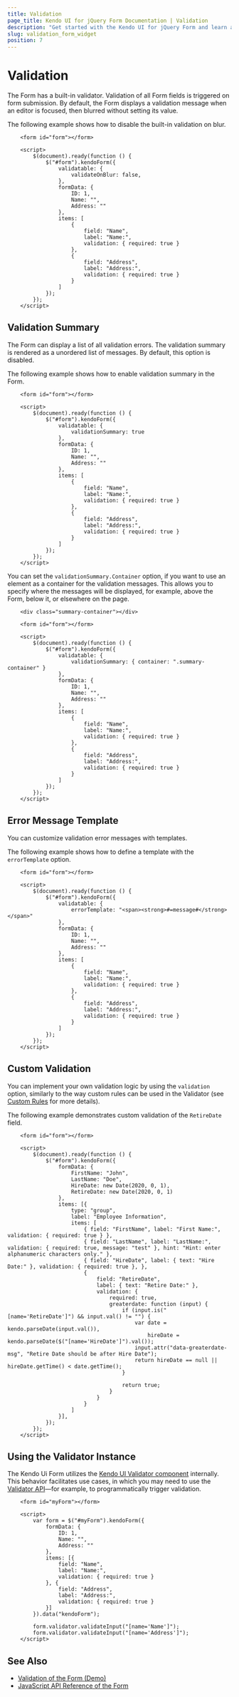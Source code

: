 ```yaml
---
title: Validation
page_title: Kendo UI for jQuery Form Documentation | Validation
description: "Get started with the Kendo UI for jQuery Form and learn about its validation configuration."
slug: validation_form_widget
position: 7
---
```


# Validation

The Form has a built-in validator. Validation of all Form fields is triggered on form submission. By default, the Form displays a validation message when an editor is focused, then blurred without setting its value. 

The following example shows how to disable the built-in validation on blur.

```dojo
    <form id="form"></form>

    <script>
        $(document).ready(function () {
            $("#form").kendoForm({
                validatable: {
                    validateOnBlur: false,
                },
                formData: {
                    ID: 1,
                    Name: "",
                    Address: ""
                },
                items: [
                    {
                        field: "Name",
                        label: "Name:",
                        validation: { required: true }
                    }, 
                    {
                        field: "Address",
                        label: "Address:",
                        validation: { required: true }
                    }
                ]
            });
        });
    </script>
```

## Validation Summary

The Form can display a list of all validation errors. The validation summary is rendered as a unordered list of messages. By default, this option is disabled. 

The following example shows how to enable validation summary in the Form. 

```dojo
    <form id="form"></form>

    <script>
        $(document).ready(function () {
            $("#form").kendoForm({
                validatable: {
                    validationSummary: true
                },
                formData: {
                    ID: 1,
                    Name: "",
                    Address: ""
                },
                items: [
                    {
                        field: "Name",
                        label: "Name:",
                        validation: { required: true }
                    }, 
                    {
                        field: "Address",
                        label: "Address:",
                        validation: { required: true }
                    }
                ]
            });
        });
    </script>
```

You can set the `validationSummary.Container` option, if you want to use an element as a container for the validation messages. This allows you to specify where the messages will be displayed, for example, above the Form, below it, or elsewhere on the page. 

```dojo
    <div class="summary-container"></div>

    <form id="form"></form>

    <script>
        $(document).ready(function () {
            $("#form").kendoForm({
                validatable: {
                    validationSummary: { container: ".summary-container" }
                },
                formData: {
                    ID: 1,
                    Name: "",
                    Address: ""
                },
                items: [
                    {
                        field: "Name",
                        label: "Name:",
                        validation: { required: true }
                    }, 
                    {
                        field: "Address",
                        label: "Address:",
                        validation: { required: true }
                    }
                ]
            });
        });
    </script>
```

## Error Message Template

You can customize validation error messages with templates.

The following example shows how to define a template with the `errorTemplate` option. 

```dojo
    <form id="form"></form>

    <script>
        $(document).ready(function () {
            $("#form").kendoForm({
                validatable: {
                    errorTemplate: "<span><strong>#=message#</strong></span>"
                },
                formData: {
                    ID: 1,
                    Name: "",
                    Address: ""
                },
                items: [
                    {
                        field: "Name",
                        label: "Name:",
                        validation: { required: true }
                    }, 
                    {
                        field: "Address",
                        label: "Address:",
                        validation: { required: true }
                    }
                ]
            });
        });
    </script>
```

## Custom Validation

You can implement your own validation logic by using the `validation` option, similarly to the way custom rules can be used in the Validator (see [Custom Rules](https://docs.telerik.com/kendo-ui/controls/editors/validator/rules#custom-rules) for more details).

The following example demonstrates custom validation of the `RetireDate` field. 

```dojo
    <form id="form"></form>

    <script>
        $(document).ready(function () {
            $("#form").kendoForm({
                formData: {
                    FirstName: "John",
                    LastName: "Doe",
                    HireDate: new Date(2020, 0, 1),
                    RetireDate: new Date(2020, 0, 1)
                },
                items: [{
                    type: "group",
                    label: "Employee Information",
                    items: [
                        { field: "FirstName", label: "First Name:", validation: { required: true } },
                        { field: "LastName", label: "LastName:", validation: { required: true, message: "test" }, hint: "Hint: enter alphanumeric characters only." },
                        { field: "HireDate", label: { text: "Hire Date:" }, validation: { required: true }, },
                        {
                            field: "RetireDate",
                            label: { text: "Retire Date:" },
                            validation: {
                                required: true,
                                greaterdate: function (input) {
                                    if (input.is("[name='RetireDate']") && input.val() != "") {
                                        var date = kendo.parseDate(input.val()),
                                            hireDate = kendo.parseDate($("[name='HireDate']").val());
                                        input.attr("data-greaterdate-msg", "Retire Date should be after Hire Date");
                                        return hireDate == null || hireDate.getTime() < date.getTime();
                                    }

                                    return true;
                                }
                            }
                        }
                    ]
                }],
            });
        });
    </script>
```

## Using the Validator Instance

The Kendo Ui Form utilizes the [Kendo UI Validator component](https://demos.telerik.com/kendo-ui/validator) internally. This behavior facilitates use cases, in which you may need to use the [Validator API](/api/javascript/ui/form)&mdash;for example, to programmatically trigger validation.

```dojo
    <form id="myForm"></form>

    <script>
        var form = $("#myForm").kendoForm({
            formData: {
                ID: 1,
                Name: "",
                Address: ""
            },
            items: [{
                field: "Name",
                label: "Name:",
                validation: { required: true }
            }, {
                field: "Address",
                label: "Address:",
                validation: { required: true }
            }]
        }).data("kendoForm");

        form.validator.validateInput("[name='Name']");
        form.validator.validateInput("[name='Address']");
    </script>
```

## See Also

* [Validation of the Form (Demo)](https://demos.telerik.com/kendo-ui/form/validation)
* [JavaScript API Reference of the Form](/api/javascript/ui/form)
